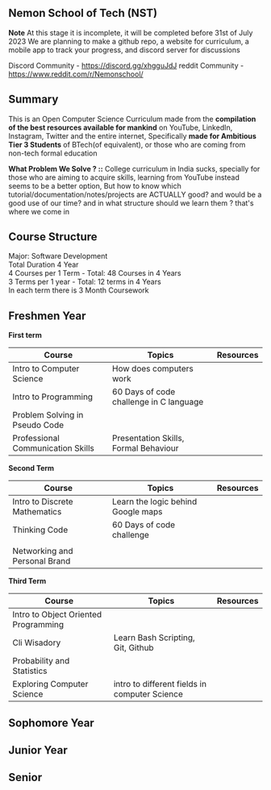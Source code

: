 ## Nemon School of Tech (NST)

**Note** At this stage it is incomplete, it will be completed before 31st of July 2023
We are planning to make a github repo, a website for curriculum, a mobile app to track your progress, and discord server for discussions  

Discord Community - https://discord.gg/xhgguJdJ
reddit Community - https://www.reddit.com/r/Nemonschool/

## Summary
This is an Open Computer Science Curriculum made from the **compilation of the best resources available for mankind** on YouTube, LinkedIn, Instagram, Twitter and the entire internet, Specifically **made for Ambitious Tier 3 Students** of BTech(of equivalent), or those who are coming from non-tech formal education 


**What Problem We Solve ? ::** College curriculum in India sucks, specially for those who are aiming to acquire skills, learning from YouTube instead seems to be a better option, But how to know which tutorial/documentation/notes/projects are ACTUALLY good? and would be a good use of our time? and in what structure should we learn them ? that's where we come in 




## Course Structure 
Major: Software Development <br /> 
Total Duration 4 Year <br /> 
4 Courses per 1 Term - Total: 48 Courses in 4 Years <br /> 
3 Terms per 1 year - Total: 12 terms in 4 Years <br /> 
In each term there is 3 Month Coursework <br /> 

## Freshmen Year

**First term**

| Course  | Topics  | Resources  |
|---|---|---|
| Intro to Computer Science  |  How does computers work|   |
| Intro to Programming   | 60 Days of code challenge in C language   |   |
| Problem Solving in Pseudo Code  |   |   |
| Professional Communication Skills   | Presentation Skills, Formal Behaviour |   |


**Second Term**

| Course  | Topics  | Resources  |
|---|---|---|
| Intro to Discrete Mathematics  |  Learn the logic behind Google maps|   |
| Thinking Code  | 60 Days of code challenge    |   |
|   |   |   |
|  Networking and Personal Brand  |   |   |

**Third Term**

| Course  | Topics  | Resources  |
|---|---|---|
| Intro to Object Oriented Programming  |  |   |
| Cli Wisadory  |  Learn Bash Scripting, Git, Github  |   |
|  Probability and Statistics |   |   |
|  Exploring Computer Science  | intro to different fields in computer Science |   |

## Sophomore Year

## Junior Year


## Senior

